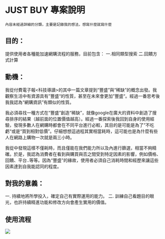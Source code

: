 # JUST BUY 專案說明
```
內容未經過詳細的分類，主要是記錄我的想法，想寫什麼就寫什麼
```
## 目的：
提供使用者各種能加速網購流程的服務，目前包含：
一.相同類型搜索
二.回饋方式計算

## 動機：
我從付費電子報<科技導讀>的其中一篇文章提到“豐盛”與“稀缺”的概念出發。我觀察生活中有資源具有”豐盛“的性質，甚至在未來會更加”豐盛“。經過一番思考後我我認為“網購資訊”有類似的性質。

我必須尋找一種方式在“豐盛”創造“稀缺”，就像google在廣大的資料中創造了搜尋排序的結果（越前面的位置價值越高）。經過一番探索後我回到自身的使用經驗，發現多數人在網購時都會在不同平台進行必較，其目的是可能是為了”不吃虧“或是“買到相對低價”。仔細想想這過程其實相當耗時，這可能也是為什麼有些人在網路上購物一次就是兩三小時。

我從中發現這樣不僅耗時，而且僅能在我們能力所以及內進行篩選，相當不夠精確。於是，我認為消費者在看到與購買與否之間受到特定因素的影響，例如價格、回饋、平台..等等。因為“豐盛”的緣故，使用者必須自己消耗時間和經歷來讓這些因素達到自我能認同的程度。

## 對我的意義：
一. 持續地將所學投入，確定自己有實際運用的能力。
二. 訓練自己看題目的眼光，也許持續精進功能和修改方向會產生實用的價值。


## 使用流程
![](https://i.imgur.com/HJeyeF3.png)


